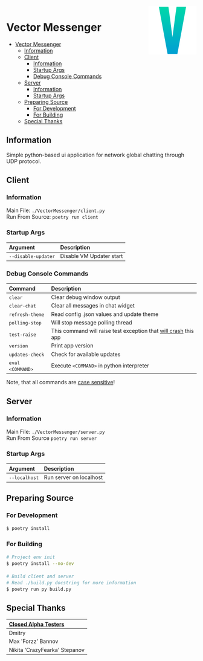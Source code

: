 <img src="./.github/VMLogo.png" width=128 align="right">

# Vector Messenger

- [Vector Messenger](#vector-messenger)
  - [Information](#information)
  - [Client](#client)
    - [Information](#information-1)
    - [Startup Args](#startup-args)
    - [Debug Console Commands](#debug-console-commands)
  - [Server](#server)
    - [Information](#information-2)
    - [Startup Args](#startup-args-1)
  - [Preparing Source](#preparing-source)
    - [For Development](#for-development)
    - [For Building](#for-building)
  - [Special Thanks](#special-thanks)

</p>

## Information
Simple python-based ui application for network global chatting through UDP protocol.

## Client
### Information
Main File: `./VectorMessenger/client.py`  
Run From Source: `poetry run client`
### Startup Args
| Argument            | Description              |
| :------------------ | :----------------------- |
| `--disable-updater` | Disable VM Updater start |
### Debug Console Commands
| Command          | Description                                                                |
| :--------------- | :------------------------------------------------------------------------- |
| `clear`          | Clear debug window output                                                  |
| `clear-chat`     | Clear all messages in chat widget                                          |
| `refresh-theme`  | Read config .json values and update theme                                  |
| `polling-stop`   | Will stop message polling thread                                           |
| `test-raise`     | This command will raise test exception that <ins>will crash</ins> this app |
| `version`        | Print app version                                                          |
| `updates-check`  | Check for available updates                                                |
| `eval <COMMAND>` | Execute `<COMMAND>` in python interpreter                                  |

Note, that all commands are <ins>case sensitive</ins>!

## Server
### Information
Main File: `./VectorMessenger/server.py`  
Run From Source `poetry run server`
### Startup Args
| Argument         | Description                                                                         |
| :--------------- | :---------------------------------------------------------------------------------- |
| `--localhost`    | Run server on localhost                                                             |

## Preparing Source
### For Development
```bash
$ poetry install
```
### For Building
```bash
# Project env init
$ poetry install --no-dev

# Build client and server
# Read ./build.py docstring for more information
$ poetry run py build.py
```

## Special Thanks
| <ins>Closed Alpha Testers</ins> |
| :------------------------------ |
| Dmitry                          |
| Max 'Forzz' Bannov              |
| Nikita 'CrazyFearka' Stepanov   |